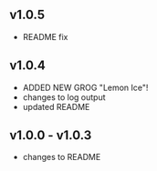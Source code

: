## v1.0.5
- README fix

## v1.0.4
- ADDED NEW GROG "Lemon Ice"!
- changes to log output
- updated README

## v1.0.0 - v1.0.3
- changes to README